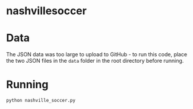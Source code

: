 # nashvillesoccer

# Data
The JSON data was too large to upload to GitHub - to run this code, place the two JSON files in the `data` folder in the root directory before running.

# Running
`python nashville_soccer.py`
